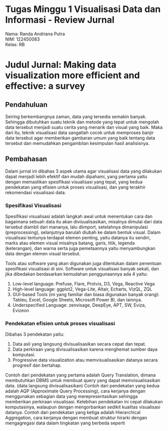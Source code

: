 # Tugas Minggu 1 Visualisasi Data dan Informasi - Review Jurnal
Nama: Randa Andriana Putra\
NIM: 122450083\
Kelas: RB

# Judul Jurnal: Making data visualization more efficient and effective: a survey
## Pendahuluan
Seiring berkembangnya zaman, data yang tersedia semakin banyak. Sehingga dibutuhkan suatu teknik dan metode yang tepat untuk mengolah data tersebut menjadi suatu cerita yang menarik dan visual yang baik. Maka dari itu, teknik visualisasi data sangatlah cocok untuk memproses banjir data tersebut agar memberikan gambaran umum yang baik tentang data tersebut dan memudahkan pengambilan kesimpulan hasil analisisnya.
## Pembahasan
Dalam jurnal ini dibahas 3 aspek utama agar visualisasi data yang dilakukan dapat menjadi lebih efektif dan mudah dipahami, yang pertama yaitu dengan memastikan spesifikasi visualisasi yang tepat, yang kedua pendekatan yang efisien untuk proses visualisasi, dan yang terakhir rekomendasi visualisasi data.
### Spesifikasi Visualisasi
Spesifikasi visualisasi adalah langkah awal untuk menentukan cara dan bagaimana sebuah data itu akan divisualisasikan, misalnya dimulai dari data tersebut diambil dari mananya, lalu diimport, setelahnya dimanipulasi (preprocessing), selanjutnya barulah diubah ke dalam bentuk visual.
Dalam visualisasi tentunya terdapat elemen penting, yaitu datanya itu sendiri, marks atau elemen visual misalnya batang, garis, titik, legenda (keterangan), dan warna serta juga pemetaannya yaitu menyambungkan data dengan elemen visual tersebut.

Tools atau software yang akan digunakan juga ditentukan dalam penentuan spesifikasi visualisasi di sini. Software untuk visualisasi banyak sekali, dan jika dibedakan berdasarkan kemudahan penggunaannya ada 4 yaitu:
1. Low-level language: Prefuse, Flare, Protvis, D3, Vega, Reactive Vega
2. High-level language: ggplot2, Vega-Lite, Altair, Echarts, VizQL, ZQL
3. GUI-based Tools (ini yang familiar dan biasa digunakan banyak orang): Tableu, Excel, Google Sheets, Microsoft Power BI, dan lainnya.
4. Underspecified Language: zenvisage, DeepEye, APT, SW, Eviza, Evizeon

### Pendekatan efisien untuk proses visualisasi
Dibahas 3 pendekatan yaitu:
1. Data asli yang langsung divisualisasikan secara cepat dan tepat.
2. Data perkiraan yang divisualisasikan karena menghemat sumber daya komputasi.
3. Progressive data visualization atau memvisualisasikan datanya secara progresif dan bertahap.

Contoh dari pendekatan yang pertama adalah Query Translation, dimana membutuhkan DBMS untuk membuat query yang dapat memvisualisasikan data. (data langsung divisualisasikan)
Contoh dari pendekatan yang kedua adalah AQP (Approximate Query Processing), cara kerjanya dengan menggunakan sebagian data yang merepresentasikan sehingga memberikan perkiraan visualisasi. Kelebihan pendekatan ini cepat dilakukan komputasinya, walaupun dengan mengorbankan sedikit kualitas visualisasi datanya.
Contoh dari pendekatan yang ketiga adalah Hierarchical Aggregation, cara kerjanya dengan membuat struktur hirarki dengan mengagregasi data dalam tingkatan yang berbeda seperti 
